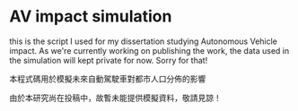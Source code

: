 # AV impact simulation

this is the script I used for my dissertation studying Autonomous Vehicle impact.
As we're currently working on publishing the work, the data used in the simulation will kept private for now. Sorry for that!


本程式碼用於模擬未來自動駕駛車對都市人口分佈的影響

由於本研究尚在投稿中，故暫未能提供模擬資料，敬請見諒！
